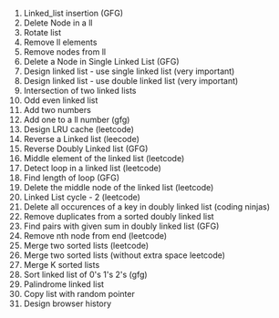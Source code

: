 1) Linked_list insertion (GFG)
2) Delete Node in a ll
3) Rotate list
4) Remove ll elements
5) Remove nodes from ll 
6) Delete a Node in Single Linked List (GFG)
7) Design linked list  - use single linked list (very important)
8) Design linked list  - use double linked list (very important)
9) Intersection of two linked lists
10) Odd even linked list
11) Add two numbers 
12) Add one to a ll number (gfg)
13) Design LRU cache (leetcode)
14) Reverse a Linked list (leecode)
15) Reverse Doubly Linked list (GFG)
16) Middle element of the linked list (leetcode)
17) Detect loop in a linked list (leetcode)
18) Find length of loop (GFG)
19) Delete the middle node of the linked list (leetcode)
20) Linked List cycle - 2 (leetcode)
21) Delete all occurences of a key in doubly linked list (coding ninjas)
22) Remove duplicates from a sorted doubly linked list
23) Find pairs with given sum in doubly linked list (GFG)
24) Remove nth node from end (leetcode)
25) Merge two sorted lists (leetcode)
26) Merge two sorted lists (without extra space leetcode)
27) Merge K sorted lists
28) Sort linked list of 0's 1's 2's (gfg)
29) Palindrome linked list
30) Copy list with random pointer
31) Design browser history
